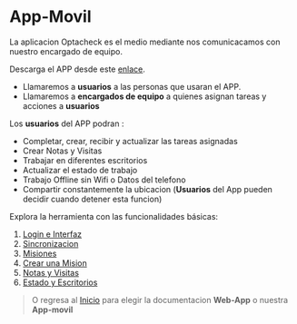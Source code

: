 # App-Movil

La aplicacion Optacheck es el medio mediante nos comunicacamos con nuestro encargado de equipo. 

Descarga el APP desde este [enlace](https://play.google.com/store/apps/details?id=com.optagonal.optacheck).

 - Llamaremos a **usuarios** a las personas que usaran el APP. 
 - Llamaremos a **encargados de equipo** a quienes asignan tareas y acciones a **usuarios**


Los **usuarios** del APP podran :

 - Completar, crear, recibir y actualizar las tareas asignadas
 - Crear Notas y Visitas
 - Trabajar en diferentes escritorios
 - Actualizar el estado de trabajo
 - Trabajo Offline sin Wifi o Datos del telefono
 - Compartir constantemente la ubicacion (**Usuarios** del App pueden decidir cuando detener esta funcion)

 Explora la herramienta con las funcionalidades básicas:

1. [Login e Interfaz](/v1/app-movil/login_interfaz.html)
2. [Sincronizacion](/v1/app-movil/sync.html)
3. [Misiones](/v1/app-movil/misiones.html)
4. [Crear una Mision](/v1/app-movil/crear_mision.html)
5. [Notas y Visitas](/v1/app-movil/notas_visitas.html)
6. [Estado y Escritorios](/v1/app-movil/estado_escritorios.html)

> O regresa al [Inicio](https://docs.optacheck.com/v1/) para elegir la documentacion **Web-App** o nuestra **App-movil**



<!--stackedit_data:
eyJoaXN0b3J5IjpbMTg5NTM0NjkxMSwtNzM2NzgzMDA3LC0xOT
cyODU0OTE3LC01NDUyNzYyNzUsOTI2OTk2ODEyLC0xNTI4MDMy
ODg4LDE1MDU2NzYyNzUsNzMwOTk4MTE2XX0=
-->